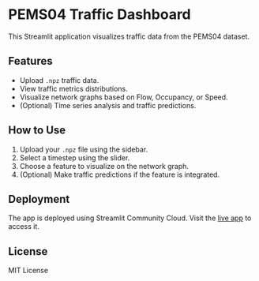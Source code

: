 # PEMS04 Traffic Dashboard

This Streamlit application visualizes traffic data from the PEMS04 dataset.

## Features

- Upload `.npz` traffic data.
- View traffic metrics distributions.
- Visualize network graphs based on Flow, Occupancy, or Speed.
- (Optional) Time series analysis and traffic predictions.

## How to Use

1. Upload your `.npz` file using the sidebar.
2. Select a timestep using the slider.
3. Choose a feature to visualize on the network graph.
4. (Optional) Make traffic predictions if the feature is integrated.

## Deployment

The app is deployed using Streamlit Community Cloud. Visit the [live app](https://your-deployed-app-url) to access it.

## License

MIT License
